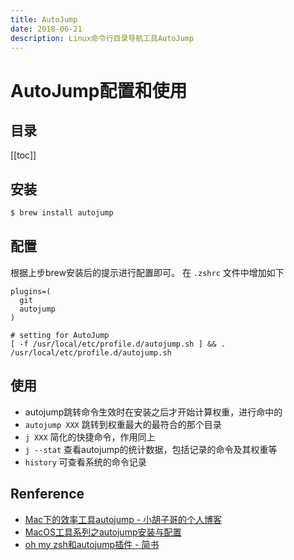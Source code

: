 ```yaml
---
title: AutoJump
date: 2018-06-21
description: Linux命令行目录导航工具AutoJump
---
```


# AutoJump配置和使用

## 目录

[[toc]]

## 安装

```bash
$ brew install autojump
```

## 配置

根据上步brew安装后的提示进行配置即可。
在 ```.zshrc``` 文件中增加如下

```
plugins=(
  git
  autojump
)

# setting for AutoJump
[ -f /usr/local/etc/profile.d/autojump.sh ] && . /usr/local/etc/profile.d/autojump.sh
```

## 使用

- autojump跳转命令生效时在安装之后才开始计算权重，进行命中的
- ```autojump XXX``` 跳转到权重最大的最符合的那个目录
- ```j XXX``` 简化的快捷命令，作用同上
- ```j --stat``` 查看autojump的统计数据，包括记录的命令及其权重等
- ```history``` 可查看系统的命令记录

## Renference

- [Mac下的效率工具autojump - 小胡子哥的个人博客](https://www.barretlee.com/blog/2015/03/30/autojump-in-mac/)
- [MacOS工具系列之autojump安装与配置](https://blog.csdn.net/github_36309952/article/details/52826499)
- [oh my zsh和autojump插件 - 简书](https://www.jianshu.com/p/493892526084)